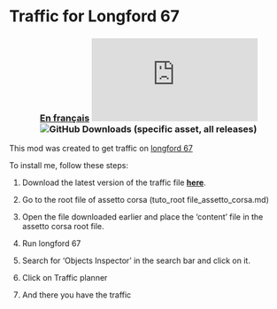 # Traffic for Longford 67

<div align="center">

### [En français](https://github.com/writedev/Traffic-for-Longford-67/blob/main/traduction/readme_fr.md) ![GitHub Downloads (specific asset, all releases)](https://img.shields.io/github/downloads/writedev/Traffic-for-Longford-67/Traffic_longford67.7z?style=for-the-badge) ![GitHub Downloads (specific asset, all releases)](https://img.shields.io/github/languages/count/writedev/Traffic-for-Longford-67?style=for-the-badge)

</div>

This mod was created to get traffic on [longford 67](https://www.overtake.gg/downloads/longford-1967.2741/)

To install me, follow these steps:

1. Download the latest version of the traffic file **[here](https://github.com/writedev/Traffic-for-Longford-67/releases/download/1.0.1/Traffic_longford67.7z)**.

2. Go to the root file of assetto corsa (tuto_root file_assetto_corsa.md)

3. Open the file downloaded earlier and place the ‘content’ file in the assetto corsa root file.

4. Run longford 67

5. Search for ‘Objects Inspector’ in the search bar and click on it.

6. Click on Traffic planner

7. And there you have the traffic
